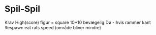 # Spil-Spil

Krav
High(score)
figur = square 10*10
bevægelig
Dø - hvis rammer kant
Respawn
eat rats
speed
(område bliver mindre)

